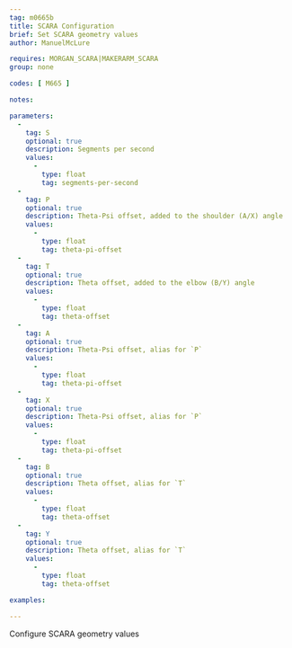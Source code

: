 ```yaml
---
tag: m0665b
title: SCARA Configuration
brief: Set SCARA geometry values
author: ManuelMcLure

requires: MORGAN_SCARA|MAKERARM_SCARA
group: none

codes: [ M665 ]

notes:

parameters:
  -
    tag: S
    optional: true
    description: Segments per second
    values:
      -
        type: float
        tag: segments-per-second
  -
    tag: P
    optional: true
    description: Theta-Psi offset, added to the shoulder (A/X) angle
    values:
      -
        type: float
        tag: theta-pi-offset
  -
    tag: T
    optional: true
    description: Theta offset, added to the elbow (B/Y) angle
    values:
      -
        type: float
        tag: theta-offset
  -
    tag: A
    optional: true
    description: Theta-Psi offset, alias for `P`
    values:
      -
        type: float
        tag: theta-pi-offset
  -
    tag: X
    optional: true
    description: Theta-Psi offset, alias for `P`
    values:
      -
        type: float
        tag: theta-pi-offset
  -
    tag: B
    optional: true
    description: Theta offset, alias for `T`
    values:
      -
        type: float
        tag: theta-offset
  -
    tag: Y
    optional: true
    description: Theta offset, alias for `T`
    values:
      -
        type: float
        tag: theta-offset

examples:

---
```


Configure SCARA geometry values

